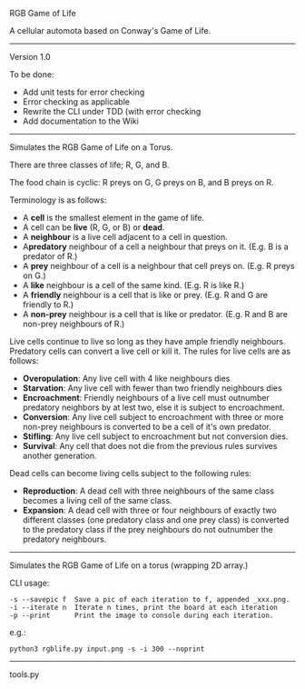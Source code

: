RGB Game of Life

A cellular automota based on Conway's Game of Life.

---

Version 1.0

To be done:
   * Add unit tests for error checking
   * Error checking as applicable
   * Rewrite the CLI under TDD (with error checking
   * Add documentation to the Wiki
---

Simulates the RGB Game of Life on a Torus.

There are three classes of life; R, G, and B.

The food chain is cyclic: R preys on G, G preys on B, and B preys on R.

Terminology is as follows:

   * A **cell** is the smallest element in the game of life.
   * A cell can be **live** (R, G, or B) or **dead**.
   * A **neighbour** is a live cell adjacent to a cell in question.
   * A**predatory** neighbour of a cell a neighbour that preys on it. (E.g. B is a predator of R.)
   * A **prey** neighbour of a cell is a neighbour that cell preys on. (E.g. R preys on G.)
   * A **like** neighbour is a cell of the same kind. (E.g. R is like R.)
   * A **friendly** neighbour is a cell that is like or prey. (E.g. R and G are friendly to R.)
   * A **non-prey** neighbour is a cell that is like or predator. (E.g. R and B are non-prey neighbours of R.)

Live cells continue to live so long as they have ample friendly neighbours. Predatory cells can convert a live cell or kill it. The rules for live cells are as follows:

   * **Overopulation**: Any live cell with 4 like neighbours dies
   * **Starvation**: Any live cell with fewer than two friendly neighbours dies
   * **Encroachment**: Friendly neighbours of a live cell must outnumber predatory neighbors by at lest two, else it is subject to encroachment.
   * **Conversion**: Any live cell subject to encroachment with three or more non-prey neighbours is converted to be a cell of it's own predator.
   * **Stifling**: Any live cell subject to encroachment but not conversion dies.
   * **Survival**: Any cell that does not die from the previous rules survives another generation.

Dead cells can become living cells subject to the following rules:

   * **Reproduction**: A dead cell with three neighbours of the same class becomes a living cell of the same class.
   * **Expansion**: A dead cell with three or four neighbours of exactly two different classes (one predatory class and one prey class) is converted to the predatory class if the prey neighbours do not outnumber the predatory neighbours.

 
---

Simulates the RGB Game of Life on a torus (wrapping 2D array.)

CLI usage:

    -s --savepic f  Save a pic of each iteration to f, appended _xxx.png.
    -i --iterate n  Iterate n times, print the board at each iteration
    -p --print      Print the image to console during each iteration.

e.g.:

    python3 rgblife.py input.png -s -i 300 --noprint

---

tools.py

    
